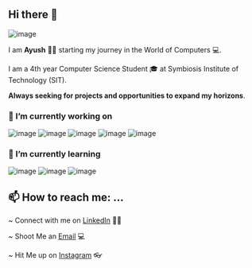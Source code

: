 ## Hi there 👋

![image](https://user-images.githubusercontent.com/59610160/159508711-8cc4d842-6663-4b29-948d-a24ad819caa4.gif)

 I am **Ayush** 👦🏻 starting my journey in the World of Computers 💻.

 I am a 4th year Computer Science Student 🎓 at Symbiosis Institute of Technology (SIT).

**Always seeking for projects and opportunities to expand my horizons**. 

### 🔭 I’m currently working on 

![image](https://user-images.githubusercontent.com/59610160/88509204-33726800-cffe-11ea-8ad1-88b1ff5622df.png)
![image](https://user-images.githubusercontent.com/59610160/88509562-f9559600-cffe-11ea-83cf-8644d8709aaf.png)
![image](https://user-images.githubusercontent.com/59610160/88509684-3de13180-cfff-11ea-84d3-c080eb3c245b.png)
![image](https://user-images.githubusercontent.com/59610160/88509502-d4f9b980-cffe-11ea-9a97-07ba15f659ed.png)
![image](https://user-images.githubusercontent.com/59610160/159507921-f165ecf3-a1e9-497c-bae4-5fff9ba5f542.png)

### 🌱 I’m currently learning

![image](https://user-images.githubusercontent.com/59610160/159508313-3e1b6327-0b24-4917-b89f-9dc698d2b8a6.png)
![image](https://user-images.githubusercontent.com/59610160/159508947-b2b47d36-24ae-4f39-899a-bd6977f7d588.png)
![image](https://user-images.githubusercontent.com/59610160/159509198-ee3a8fd6-f183-435f-90bf-6226891f2c15.png)

## 📫 How to reach me: ...
 ~ Connect with me on [LinkedIn](https://www.linkedin.com/in/ayush-tiwari-2867811b2/) 🤵🏻

 ~ Shoot Me an [Email](https://github.com/Ayush-py) 💻

 ~ Hit Me up on [Instagram](https://www.instagram.com/ayushtiwari4real/) 👓
